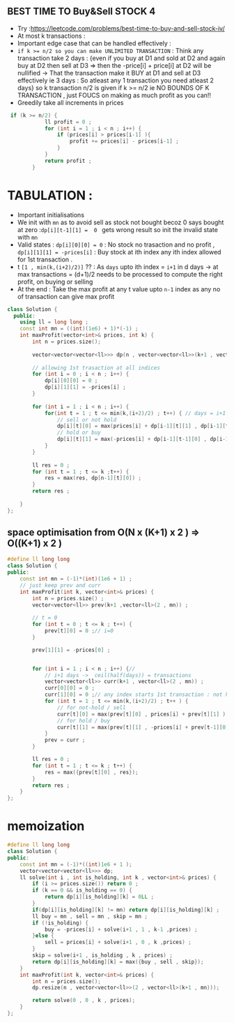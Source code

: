 ## BEST TIME TO Buy&Sell STOCK 4

- Try :https://leetcode.com/problems/best-time-to-buy-and-sell-stock-iv/
- At most k transactions :
- Important edge case that can be handled effectively  :
-  `if k >= n/2 so you can make UNLIMITED TRANSACTION` : Think any transaction take 2 days : {even if you buy at D1 and sold at D2 and again buy at D2 then sell at D3  => then the -price[i] + price[i] at D2 will be nullified -> That the transaction make it BUY at D1 and sell at D3 effectively ie 3 days : So atleast any 1 transaction you need atleast 2 days} so k transaction n/2 is given if k >= n/2 ie NO BOUNDS OF K TRANSACTION , just FOUCS on making as much profit as you can!!
-  Greedily take all increments in prices
```cpp
 if (k >= n/2) {
            ll profit = 0 ; 
            for (int i = 1 ; i < n ; i++) {
                if (prices[i] > prices[i-1] ){
                    profit += prices[i] - prices[i-1] ;
                }
            }
            return profit ;
        }
```
  
# TABULATION :

- Important initialisations
- We init with `mn` as to avoid sell as stock not bought becoz 0 says bought at zero :`dp[i][t-1][1] =  0 ` gets wrong result so init the invalid state with `mn`
- Valid states : `dp[i][0][0] = 0` : No stock no trasaction and no profit , `dp[i][1][1] = -prices[i]` : Buy stock at ith index any ith index allowed for 1st transaction .
- t `[1 , min(k,(i+2)/2)]` ??  : As `days` upto ith index = `i+1` in d days -> at max transactions = (d+1)/2 needs to be processed  to compute the right profit, on buying or selling
- At the end : Take the max profit at any t value upto `n-1` index as any no of transaction can give max profit
  
```cpp
class Solution {
  public:
    using ll = long long ;
    const int mn = ((int)(1e6) + 1)*(-1) ;
    int maxProfit(vector<int>& prices, int k) {
        int n = prices.size();
        
        vector<vector<vector<ll>>> dp(n , vector<vector<ll>>(k+1 , vector<ll>(2 , mn)));
        
        // allowing 1st trasaction at all indices
        for (int i = 0 ; i < n ; i++) {
            dp[i][0][0] = 0 ;
            dp[i][1][1] = -prices[i] ;
        }
        
        for (int i = 1 ; i < n ; i++) {
            for(int t = 1 ; t <= min(k,(i+2)/2) ; t++) { // days = i+1 , so at mx = (days + 1)/2 transaction are to be processed
                // sell or not hold
                dp[i][t][0] = max(prices[i] + dp[i-1][t][1] , dp[i-1][t][0]);
                // hold or buy
                dp[i][t][1] = max(-prices[i] + dp[i-1][t-1][0] , dp[i-1][t][1]);
            }
        }
        
        ll res = 0 ;
        for (int t = 1 ; t <= k ;t++) {
            res = max(res, dp[n-1][t][0]) ;
        }
        return res ;
        
    }
};
```

## space optimisation from O(N x (K+1) x 2 ) => O((K+1) x 2 )
```cpp
#define ll long long
class Solution {
public:
    const int mn = (-1)*(int)(1e6 + 1) ;
    // just keep prev and curr
    int maxProfit(int k, vector<int>& prices) {
        int n = prices.size() ; 
        vector<vector<ll>> prev(k+1 ,vector<ll>(2 , mn)) ;
        
        // t = 0
        for (int t = 0 ; t <= k ; t++) {
            prev[t][0] = 0 ;// i=0
        }

        prev[1][1] = -prices[0] ;


        for (int i = 1 ; i < n ; i++) {// 
            // i+1 days ->  ceil(half(days)) = transactions 
            vector<vector<ll>> curr(k+1 , vector<ll>(2 , mn)) ;
            curr[0][0] = 0 ;
            curr[1][0] = 0 ;// any index starts 1st transaction : not holding 
            for (int t = 1 ; t <= min(k,(i+2)/2) ; t++ ) {
                // for not-hold / sell
                curr[t][0] = max(prev[t][0] , prices[i] + prev[t][1] );
                // for hold / buy
                curr[t][1] = max(prev[t][1] , -prices[i] + prev[t-1][0] );
            }
            prev = curr ;
        }

        ll res = 0 ;
        for (int t = 1 ; t <= k ; t++) {
            res = max({prev[t][0] , res});
        }
        return res ;
    }
};

```

# memoization 
```cpp
#define ll long long 
class Solution {
public:
    const int mn = (-1)*((int)1e6 + 1 );
    vector<vector<vector<ll>>> dp;
    ll solve(int i , int is_holding, int k , vector<int>& prices) {
        if (i >= prices.size()) return 0 ;
        if (k == 0 && is_holding == 0) {
            return dp[i][is_holding][k] = 0LL ;
        }
        if(dp[i][is_holding][k] != mn) return dp[i][is_holding][k] ;
        ll buy = mn , sell = mn , skip = mn ; 
        if (!is_holding) {
            buy = -prices[i] + solve(i+1 , 1 , k-1 ,prices) ;
        }else {
            sell = prices[i] + solve(i+1 , 0 , k ,prices) ;
        }
        skip = solve(i+1 , is_holding , k , prices) ;
        return dp[i][is_holding][k] = max({buy , sell , skip});
    }
    int maxProfit(int k, vector<int>& prices) {
        int n = prices.size();
        dp.resize(n , vector<vector<ll>>(2 , vector<ll>(k+1 , mn)));

        return solve(0 , 0 , k , prices);
    }
};
```
